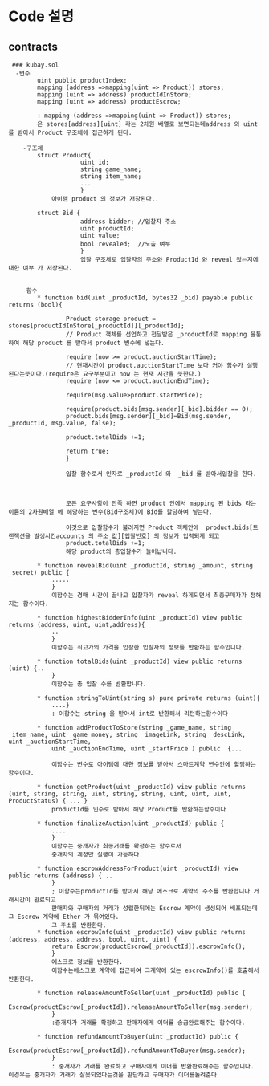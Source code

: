 # Code 설명
   ## contracts 
     
     ### kubay.sol
      -변수
            uint public productIndex; 
            mapping (address =>mapping(uint => Product)) stores;   
            mapping (uint => address) productIdInStore;   
            mapping (uint => address) productEscrow;    
      
            : mapping (address =>mapping(uint => Product)) stores;
            은 stores[address][uint] 라는 2차원 배열로 보면되는데address 와 uint를 받아서 Product 구조체에 접근하게 된다.
        
        -구조체
            struct Product{
                        uint id;  
                        string game_name;
                        string item_name;
                        ...
                        }
                아이템 product 의 정보가 저장된다..

            struct Bid {
                        address bidder; //입찰자 주소
                        uint productId; 
                        uint value;
                        bool revealed;  //노출 여부 
                        }
                        입찰 구조체로 입찰자의 주소와 ProductId 와 reveal 됬는지에 대한 여부 가 저장된다.
        
        
        -함수
            * function bid(uint _productId, bytes32 _bid) payable public returns (bool){
            
                    Product storage product = stores[productIdInStore[_productId]][_productId];
                    // Product 객체를 선언하고 전달받은 _productId로 mapping 을통하여 해당 product 를 받아서 product 변수에 넣는다.

                    require (now >= product.auctionStartTime);
                    // 현재시간이 product.auctionStartTime 보다 커야 함수가 실행된다는뜻이다.(require은 요구부분이고 now 는 현재 시간을 뜻한다.)
                    require (now <= product.auctionEndTime);
                    
                    require(msg.value>product.startPrice);
                    
                    require(product.bids[msg.sender][_bid].bidder == 0);
                    product.bids[msg.sender][_bid]=Bid(msg.sender, _productId, msg.value, false);
                    
                    product.totalBids +=1;
                    
                    return true;
                    }
                    
                    입찰 함수로서 인자로 _productId 와  _bid 를 받아서입찰을 한다.

  

                    모든 요구사항이 만족 하면 product 안에서 mapping 된 bids 라는 이름의 2차원배열 에 해당하는 변수(Bid구조체)에 Bid를 할당하여 넣는다.  

                    이것으로 입찰함수가 불려지면 Product 객체안에  product.bids[트랜잭션을 발생시킨accounts 의 주소 값][입찰번호] 의 정보가 입력되게 되고   
                    product.totalBids +=1;  
                    해당 product의 총입찰수가 늘어납니다.  

            * function revealBid(uint _productId, string _amount, string _secret) public {
                .....
                }
                이함수는 경매 시간이 끝나고 입찰자가 reveal 하게되면서 최종구매자가 정해지는 함수이다.

            * function highestBidderInfo(uint _productId) view public returns (address, uint, uint,address){
                ..
                }
                이함수는 최고가의 가격을 입찰한 입찰자의 정보를 반환하는 함수입니다.

            * function totalBids(uint _productId) view public returns (uint) {..
                }
                이함수는 총 입찰 수를 반환합니다.

            * function stringToUint(string s) pure private returns (uint){
                ....}
                : 이함수는 string 을 받아서 int로 반환해서 리턴하는함수이다

            * function addProductToStore(string _game_name, string _item_name, uint _game_money, string _imageLink, string _descLink, uint _auctionStartTime,
                uint _auctionEndTime, uint _startPrice ) public  {...

                이함수는 변수로 아이템에 대한 정보를 받아서 스마트계약 변수안에 할당하는 함수이다.

            * function getProduct(uint _productId) view public returns (uint, string, string, uint, string, string, uint, uint, uint, ProductStatus) { ... }
                productId를 인수로 받아서 해당 Product를 반환하는함수이다

            * function finalizeAuction(uint _productId) public {
                ....
                }
                이함수는 중개자가 최종거래를 확정하는 함수로서 
                중개자의 계정만 실행이 가능하다.

            * function escrowAddressForProduct(uint _productId) view public returns (address) { ..
                }
                ; 이함수는productId를 받아서 해당 에스크로 계약의 주소를 반환합니다 거래시간이 완료되고
                판매자와 구매자의 거래가 성립한뒤에는 Escrow 계약이 생성되어 배포되는데 그 Escrow 계약에 Ether 가 묶여있다.
                그 주소를 반환한다.
            * function escrowInfo(uint _productId) view public returns (address, address, address, bool, uint, uint) {
                return Escrow(productEscrow[_productId]).escrowInfo();
                }
                에스크로 정보를 반환한다.
                이함수는에스크로 계약에 접근하여 그계약에 있는 escrowInfo()를 호출해서반환한다.

            * function releaseAmountToSeller(uint _productId) public {
                Escrow(productEscrow[_productId]).releaseAmountToSeller(msg.sender);
                }
                :중개자가 거래를 확정하고 판매자에게 이더를 송금완료해주는 함수이다.

            * function refundAmountToBuyer(uint _productId) public { 
                Escrow(productEscrow[_productId]).refundAmountToBuyer(msg.sender);
                }
                : 중개자가 거래를 완료하고 구매자에게 이더를 반환완료해주는 함수입니다. 이경우는 중개자가 거래가 잘못되었다는것을 판단하고 구매자가 이더를돌려준다
